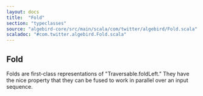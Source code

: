 ```yaml
---
layout: docs
title:  "Fold"
section: "typeclasses"
source: "algebird-core/src/main/scala/com/twitter/algebird/Fold.scala"
scaladoc: "#com.twitter.algebird.Fold.scala"
---
```


## Fold

Folds are first-class representations of "Traversable.foldLeft." They have the nice property that they can be fused to work in parallel over an input sequence.
